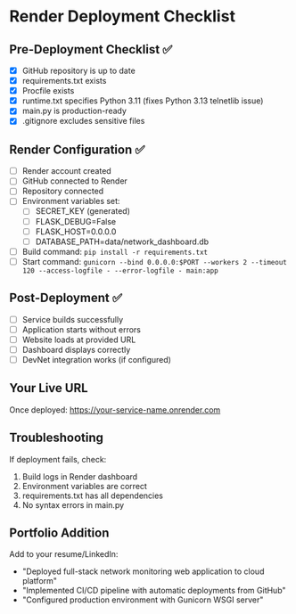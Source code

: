 # Render Deployment Checklist

## Pre-Deployment Checklist ✅
- [x] GitHub repository is up to date
- [x] requirements.txt exists
- [x] Procfile exists  
- [x] runtime.txt specifies Python 3.11 (fixes Python 3.13 telnetlib issue)
- [x] main.py is production-ready
- [x] .gitignore excludes sensitive files

## Render Configuration ✅
- [ ] Render account created
- [ ] GitHub connected to Render
- [ ] Repository connected
- [ ] Environment variables set:
  - [ ] SECRET_KEY (generated)
  - [ ] FLASK_DEBUG=False
  - [ ] FLASK_HOST=0.0.0.0
  - [ ] DATABASE_PATH=data/network_dashboard.db
- [ ] Build command: `pip install -r requirements.txt`
- [ ] Start command: `gunicorn --bind 0.0.0.0:$PORT --workers 2 --timeout 120 --access-logfile - --error-logfile - main:app`

## Post-Deployment ✅
- [ ] Service builds successfully
- [ ] Application starts without errors
- [ ] Website loads at provided URL
- [ ] Dashboard displays correctly
- [ ] DevNet integration works (if configured)

## Your Live URL
Once deployed: https://your-service-name.onrender.com

## Troubleshooting
If deployment fails, check:
1. Build logs in Render dashboard
2. Environment variables are correct
3. requirements.txt has all dependencies
4. No syntax errors in main.py

## Portfolio Addition
Add to your resume/LinkedIn:
- "Deployed full-stack network monitoring web application to cloud platform"
- "Implemented CI/CD pipeline with automatic deployments from GitHub"
- "Configured production environment with Gunicorn WSGI server"
